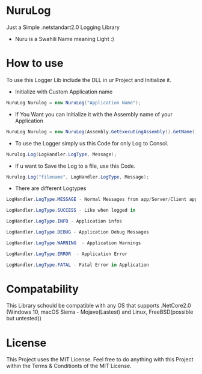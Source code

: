 # NuruLog
Just a Simple .netstandart2.0 Logging Library
- Nuru is a Swahili Name meaning Light :)

# How to use

To use this Logger Lib include the DLL in ur Project and Initialize it.
- Initialize with Custom Application name
```cs
NuruLog Nurulog = new NuruLog("Application Name");
```
- If You Want you can Initialize it with the Assembly name of your Application
```cs
NuruLog Nurulog = new NuruLog(Assembly.GetExecutingAssembly().GetName().Name);
```
- To use the Logger simply us this Code for only Log to Consol.
```cs
Nurulog.Log(LogHandler.LogType, Message);
```
- If u want to Save the Log to a file, use this Code.
```cs
Nurulog.Log("filename", LogHandler.LogType, Message);
```

- There are different Logtypes
```cs
LogHandler.LogType.MESSAGE - Normal Messages from app/Server/Client apps

LogHandler.LogType.SUCCESS - Like when logged in

LogHandler.LogType.INFO - Application infos

LogHandler.LogType.DEBUG - Application Debug Messages

LogHandler.LogType.WARNING  - Application Warnings

LogHandler.LogType.ERROR  - Application Error

LogHandler.LogType.FATAL - Fatal Error in Application
```

# Compatability

This Library schould be compatible with any OS that supports .NetCore2.0
(Windows 10, macOS Sierra - Mojave(Lastest) and Linux, FreeBSD(possible but untested))

# License

This Project uses the MIT License. Feel free to do anything with this Project within the Terms & Conditionts of the MIT License.
